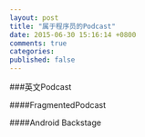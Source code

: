 ```yaml
---
layout: post
title: "属于程序员的Podcast"
date: 2015-06-30 15:16:14 +0800
comments: true
categories: 
published: false
---
```


###英文Podcast

####FragmentedPodcast

####Android Backstage